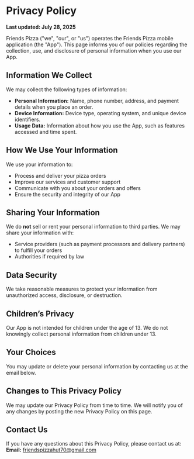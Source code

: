 # Privacy Policy

**Last updated: July 28, 2025**

Friends Pizza ("we", "our", or "us") operates the Friends Pizza mobile application (the "App"). This page informs you of our policies regarding the collection, use, and disclosure of personal information when you use our App.

## Information We Collect

We may collect the following types of information:
- **Personal Information:** Name, phone number, address, and payment details when you place an order.
- **Device Information:** Device type, operating system, and unique device identifiers.
- **Usage Data:** Information about how you use the App, such as features accessed and time spent.

## How We Use Your Information

We use your information to:
- Process and deliver your pizza orders
- Improve our services and customer support
- Communicate with you about your orders and offers
- Ensure the security and integrity of our App

## Sharing Your Information

We do **not** sell or rent your personal information to third parties. We may share your information with:
- Service providers (such as payment processors and delivery partners) to fulfill your orders
- Authorities if required by law

## Data Security

We take reasonable measures to protect your information from unauthorized access, disclosure, or destruction.

## Children’s Privacy

Our App is not intended for children under the age of 13. We do not knowingly collect personal information from children under 13.

## Your Choices

You may update or delete your personal information by contacting us at the email below.

## Changes to This Privacy Policy

We may update our Privacy Policy from time to time. We will notify you of any changes by posting the new Privacy Policy on this page.

## Contact Us

If you have any questions about this Privacy Policy, please contact us at:  
**Email:** friendspizzahut70@gmail.com
